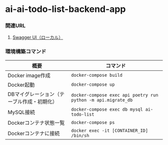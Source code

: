 # ai-ai-todo-list-backend-app

### 関連URL
1. [Swagger UI（ローカル）](http://localhost:8000/docs)


### 環境構築コマンド
| 概要                               | コマンド                                                                 |
|------------------------------------|--------------------------------------------------------------------------|
| Docker image作成                  | `docker-compose build`|
| Docker起動                        | `docker-compose up`|
| DBマイグレーション（テーブル作成・初期化） | `docker-compose exec api poetry run python -m api.migrate_db`|
| MySQL接続                         | `docker-compose exec db mysql ai-todo-list`|
| Dockerコンテナ状態一覧           | `docker-compose ps`|
| Dockerコンテナに接続             | `docker exec -it [CONTAINER_ID] /bin/sh`|